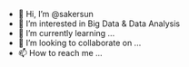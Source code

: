 - 👋 Hi, I’m @sakersun
- 👀 I’m interested in Big Data & Data Analysis
- 🌱 I’m currently learning ...
- 💞️ I’m looking to collaborate on ...
- 📫 How to reach me ...

<!---
sakersun/sakersun is a ✨ special ✨ repository because its `README.md` (this file) appears on your GitHub profile.
You can click the Preview link to take a look at your changes.
--->
